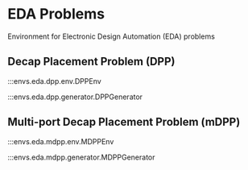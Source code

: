 # EDA Problems
Environment for Electronic Design Automation (EDA) problems

## Decap Placement Problem (DPP)

:::envs.eda.dpp.env.DPPEnv

:::envs.eda.dpp.generator.DPPGenerator

## Multi-port Decap Placement Problem (mDPP)

:::envs.eda.mdpp.env.MDPPEnv

:::envs.eda.mdpp.generator.MDPPGenerator
